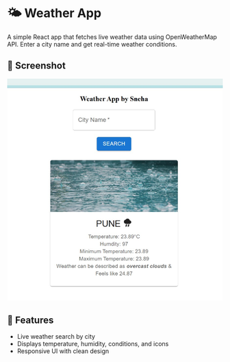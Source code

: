 # 🌤️ Weather App

A simple React app that fetches live weather data using OpenWeatherMap API. Enter a city name and get real-time weather conditions.

## 📸 Screenshot

![Weather App](./src/assets/Weather_app.jpg)

## 🚀 Features
- Live weather search by city
- Displays temperature, humidity, conditions, and icons
- Responsive UI with clean design
